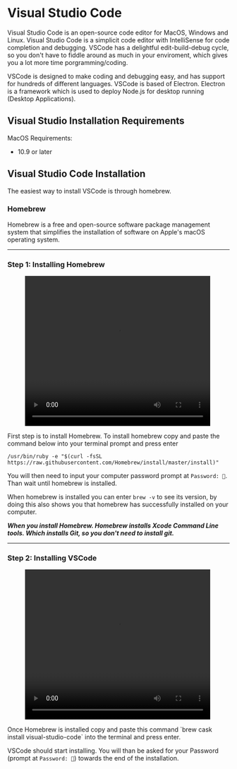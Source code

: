 # Visual Studio Code
Visual Studio Code is an open-source code editor for MacOS, Windows and Linux. Visual Studio Code is a simplicit code editor with IntelliSense for code completion and debugging. VSCode has a delightful edit-build-debug cycle, so you don't have to fiddle around as much in your enviroment, which gives you a lot more time porgramming/coding.

VSCode is designed to make coding and debugging easy, and has support for hundreds of different languages. VSCode is based of Electron. Electron is a framework which is used to deploy Node.js for desktop running (Desktop Applications).

## Visual Studio Installation Requirements
MacOS Requirements:
- 10.9 or later

## Visual Studio Code Installation
The easiest way to install VSCode is through homebrew.

### Homebrew
Homebrew is a free and open-source software package management system that simplifies the installation of software on Apple's macOS operating system. 

---

### Step 1: Installing Homebrew
<figure class="video_container">
  <video width="420" height="340" border="5" autoplay="true" loop="true">
    <source src="Homebrew2.mp4" type="video/mp4">
  </video>
</figure>
First step is to install Homebrew. To install homebrew copy and paste the command below into your terminal prompt and press enter

`
/usr/bin/ruby -e "$(curl -fsSL https://raw.githubusercontent.com/Homebrew/install/master/install)" 
`

You will then need to input your computer password prompt at `Password: 🔑`. Than wait until homebrew is installed. 

When homebrew is installed you can enter `brew -v` to see its version, by doing this also shows you that homebrew has successfully installed on your computer.

***When you install Homebrew. Homebrew installs Xcode Command Line tools. Which installs Git, so you don't need to install git.***

---

### Step 2: Installing VSCode
<figure class="video_container">
  <video width="420" height="340" border="5" autoplay="true" loop="true">
    <source src="VSCODE.mp4" type="video/mp4">
  </video>
</figure>
Once Homebrew is installed copy and paste this command `brew cask install visual-studio-code` into the terminal and press enter. 

VSCode should start installing. You will than be asked for your Password (prompt at `Password: 🔑`) towards the end of the installation. 


<link href="styles.css" rel="stylesheet">
 